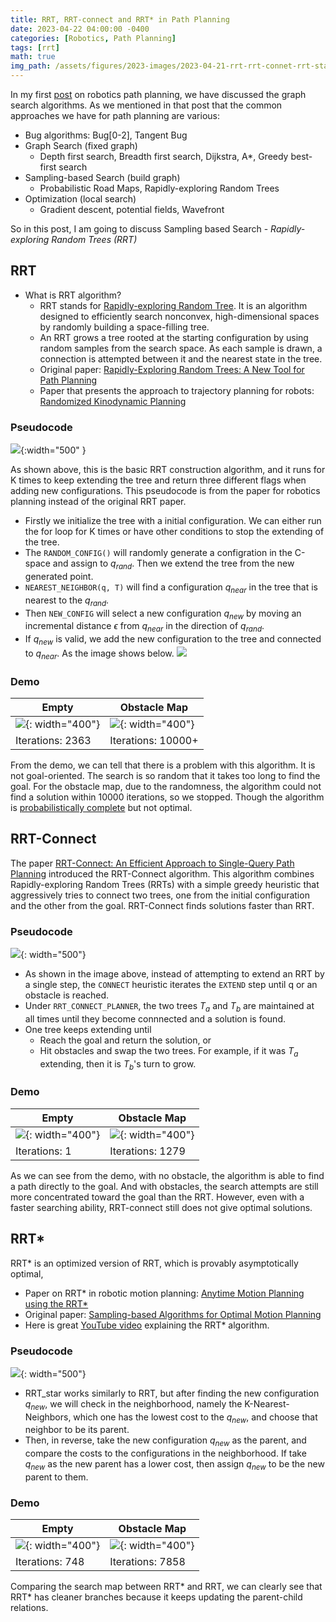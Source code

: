 ```yaml
---
title: RRT, RRT-connect and RRT* in Path Planning
date: 2023-04-22 04:00:00 -0400
categories: [Robotics, Path Planning]
tags: [rrt] 
math: true
img_path: /assets/figures/2023-images/2023-04-21-rrt-rrt-connet-rrt-star
---
```


In my first [post](/posts/graph-search-algorithms-in-path-planning/) on robotics path planning, we have discussed the graph search algorithms. As we mentioned in that post that the common approaches we have for path planning are various:

- Bug algorithms: Bug[0-2], Tangent Bug
- Graph Search (fixed graph)
    - Depth first search, Breadth first search, Dijkstra, A*, Greedy best-first search
- Sampling-based Search (build graph)
    - Probabilistic Road Maps, Rapidly-exploring Random Trees
- Optimization (local search)
    - Gradient descent, potential fields, Wavefront

So in this post, I am going to discuss Sampling based Search - *Rapidly-exploring Random Trees (RRT)*

## RRT
- What is RRT algorithm?
    - RRT stands for [Rapidly-exploring Random Tree](https://en.wikipedia.org/wiki/Rapidly-exploring_random_tree). It is an algorithm designed to efficiently search nonconvex, high-dimensional spaces by randomly building a space-filling tree.
    - An RRT grows a tree rooted at the starting configuration by using random samples from the search space. As each sample is drawn, a connection is attempted between it and the nearest state in the tree. 
    - Original paper: [Rapidly-Exploring Random Trees: A New Tool for Path Planning](http://msl.cs.uiuc.edu/~lavalle/papers/Lav98c.pdf)
    - Paper that presents the approach to trajectory planning for robots: [Randomized Kinodynamic Planning](http://msl.cs.uiuc.edu/~lavalle/papers/LavKuf01b.pdf)

### Pseudocode
![](RRT.png){:width="500" }

As shown above, this is the basic RRT construction algorithm, and it runs for K times to keep extending the tree and return three different flags when adding new configurations. This pseudocode is from the paper for robotics planning instead of the original RRT paper.
- Firstly we initialize the tree with a initial configuration. We can either run the for loop for K times or have other conditions to stop the extending of the tree.
- The `RANDOM_CONFIG()` will randomly generate a configration in the C-space and assign to $q_{rand}$. Then we extend the tree from the new generated point. 
- `NEAREST_NEIGHBOR(q, T)` will find a configuration $q_{near}$ in the tree that is nearest to the $q_{rand}$.
- Then `NEW_CONFIG` will select a new configuration $q_{new}$ by moving an incremental distance $\epsilon$ from $q_{near}$ in the direction of $q_{rand}$.
- If $q_{new}$ is valid, we add the new configuration to the tree and connected to $q_{near}$. As the image shows below.
![](extend_op.png)



### Demo

|Empty | Obstacle Map |
| ------- |------- |
|![](RRT_empty.png){: width="400"}| ![](RRT_obstacle.png){: width="400"}|
| Iterations: 2363| Iterations: 10000+|


From the demo, we can tell that there is a problem with this algorithm. It is not goal-oriented. The search is so random that it takes too long to find the goal. For the obstacle map, due to the randomness, the algorithm could not find a solution within 10000 iterations, so we stopped. Though the algorithm is [probabilistically complete](https://people.eecs.berkeley.edu/~pabbeel/cs287-fa19/optreadings/rrtstar.pdf) but not optimal.

## RRT-Connect
The paper [RRT-Connect: An Efficient Approach to Single-Query Path Planning](https://www.cs.cmu.edu/afs/cs/academic/class/15494-s12/readings/kuffner_icra2000.pdf) introduced the RRT-Connect algorithm. This algorithm combines Rapidly-exploring Random Trees (RRTs) with a simple greedy heuristic that aggressively tries to connect two trees, one from the initial configuration and the other from the goal. RRT-Connect finds solutions faster than RRT. 

### Pseudocode
![](RRT_connect.png){: width="500"}

- As shown in the image above, instead of attempting to extend an RRT by a single step, the `CONNECT` heuristic iterates the `EXTEND` step until q or an obstacle is reached.
- Under `RRT_CONNECT_PLANNER`, the two trees $T_a$ and $T_b$ are maintained at all times until they become connnected and a solution is found.
- One tree keeps extending until
    - Reach the goal and return the solution, or
    - Hit obstacles and swap the two trees. For example, if it was $T_a$ extending, then it is $T_b$'s turn to grow.

### Demo

|Empty | Obstacle Map |
| ------- |------- |
|![](RRT_connect_empty.png){: width="400"}| ![](RRT_connect_obstacle.png){: width="400"}|
| Iterations: 1| Iterations: 1279|

As we can see from the demo, with no obstacle, the algorithm is able to find a path directly to the goal. And with obstacles, the search attempts are still more concentrated toward the goal than the RRT. However, even with a faster searching ability, RRT-connect still does not give optimal solutions.

## RRT*
RRT* is an optimized version of RRT, which is provably asymptotically optimal,
- Paper on RRT* in robotic motion planning: [Anytime Motion Planning using the RRT*](https://people.csail.mit.edu/teller/pubs/KaramanEtAl_ICRA_2011.pdf)
- Original paper: [Sampling-based Algorithms for Optimal Motion Planning](https://arxiv.org/abs/1105.1186)
- Here is great [YouTube video](https://youtu.be/_aqwJBx2NFk) explaining the RRT* algorithm.

### Pseudocode
![](RRT_star.png){: width="500"}

- RRT_star works similarly to RRT, but after finding the new configuration $q_{new}$, we will check in the neighborhood, namely the K-Nearest-Neighbors, which one has the lowest cost to the $q_{new}$, and choose that neighbor to be its parent. 
- Then, in reverse, take the new configuration $q_{new}$ as the parent, and compare the costs to the configurations in the neighborhood. If take $q_{new}$ as the new parent has a lower cost, then assign $q_{new}$ to be the new parent to them.

### Demo

|Empty | Obstacle Map |
| ------- |------- |
|![](RRT_star_empty.png){: width="400"}| ![](RRT_star_obstacle.png){: width="400"}|
| Iterations: 748| Iterations: 7858|

Comparing the search map between RRT* and RRT, we can clearly see that RRT* has cleaner branches because it keeps updating the parent-child relations.
